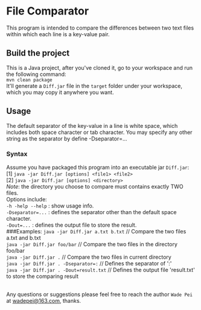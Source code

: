 # File Comparator
This program is intended to compare the differences between two text files within which each line is a key-value pair.
## Build the project
This is a Java project, after you've cloned it, go to your workspace and run the following command: <br/>
`mvn clean package` <br/>
It'll generate a `Diff.jar` file in the `target` folder under your workspace, which you may copy it anywhere you want.
## Usage
The default separator of the key-value in a line is white space, which includes both space character or tab character. You may specify any other string as the separator by define -Dseparator=...
### Syntax
Assume you have packaged this program into an executable jar `Diff.jar`: <br/>
[1] `java -jar Diff.jar [options] <file1> <file2>` <br/>
[2] `java -jar Diff.jar [options] <directory>` <br/>
*Note*: the directory you choose to compare must contains exactly TWO files. <br/>
Options include: <br/>
`-h -help --help`	: show usage info. <br/>
`-Dseparator=...`	: defines the separator other than the default space character. <br/>
`-Dout=...`	: defines the output file to store the result. <br/>
###Examples:
`java -jar Diff.jar a.txt b.txt` 	// Compare the two files a.txt and b.txt <br/>
`java -jar Diff.jar foo/bar` 	    // Compare the two files in the directory foo/bar <br/>
`java -jar Diff.jar .` 		        // Compare the two files in current directory <br/>
`java -jar Diff.jar . -Dseparator=:` 	    // Defines the separator of ':' <br/>
`java -jar Diff.jar . -Dout=result.txt` 	// Defines the output file 'result.txt' to store the comparing result <br/>
<br/>

Any questions or suggestions please feel free to reach the author `Wade Pei` at wadepei@163.com, thanks. <br/>
